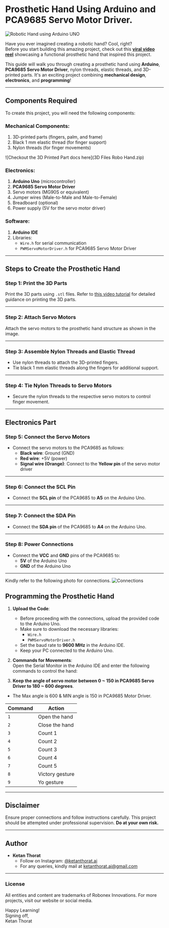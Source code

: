 # Prosthetic Hand Using Arduino and PCA9685 Servo Motor Driver.


![Robotic Hand using Arduino UNO](images/Robotic_hand.jpeg "Robotic Hand using Arduino UNO")

Have you ever imagined creating a robotic hand? Cool, right?  
Before you start building this amazing project, check out this **[viral video reel](https://www.instagram.com/reel/C81rujxsz5r/?utm_source=ig_web_copy_link&igsh=MzRlODBiNWFlZA==)** showcasing a functional prosthetic hand that inspired this project.  

This guide will walk you through creating a prosthetic hand using **Arduino**, **PCA9685 Servo Motor Driver**, nylon threads, elastic threads, and 3D-printed parts. It's an exciting project combining **mechanical design**, **electronics**, and **programming**!

---

## Components Required
To create this project, you will need the following components:

### Mechanical Components:
1. 3D-printed parts (fingers, palm, and frame)  
2. Black 1 mm elastic thread (for finger support)  
3. Nylon threads (for finger movements)

![Checkout the 3D Printed Part docs here](3D Files Robo Hand.zip)

### Electronics:
1. **Arduino Uno** (microcontroller)  
2. **PCA9685 Servo Motor Driver**  
3. Servo motors (MG90S or equivalent)  
4. Jumper wires (Male-to-Male and Male-to-Female)  
5. Breadboard (optional)  
6. Power supply (5V for the servo motor driver)  

### Software:
1. **Arduino IDE**  
2. Libraries:
   - `Wire.h` for serial communication  
   - `PWMServoMotorDriver.h` for PCA9685 Servo Motor Driver  

---

## Steps to Create the Prosthetic Hand

### Step 1: Print the 3D Parts
Print the 3D parts using `.stl` files. Refer to [this video tutorial](https://youtu.be/Fvg-v8FPcjg?si=KikUXmBYxO24s8cP) for detailed guidance on printing the 3D parts.

---

### Step 2: Attach Servo Motors
Attach the servo motors to the prosthetic hand structure as shown in the image.

---

### Step 3: Assemble Nylon Threads and Elastic Thread
- Use nylon threads to attach the 3D-printed fingers.  
- Tie black 1 mm elastic threads along the fingers for additional support.

---

### Step 4: Tie Nylon Threads to Servo Motors
- Secure the nylon threads to the respective servo motors to control finger movement.

---

## Electronics Part

### Step 5: Connect the Servo Motors
- Connect the servo motors to the PCA9685 as follows:  
  - **Black wire**: Ground (GND)  
  - **Red wire**: +5V (power)  
  - **Signal wire (Orange)**: Connect to the **Yellow pin** of the servo motor driver  

---

### Step 6: Connect the SCL Pin
- Connect the **SCL pin** of the PCA9685 to **A5** on the Arduino Uno.

---

### Step 7: Connect the SDA Pin
- Connect the **SDA pin** of the PCA9685 to **A4** on the Arduino Uno.

---

### Step 8: Power Connections
- Connect the **VCC** and **GND** pins of the PCA9685 to:  
  - **5V** of the Arduino Uno  
  - **GND** of the Arduino Uno  

---

Kindly refer to the following photo for connections.
![Connections](images/Circuit_Diagram.jpg "Connections between Arduino UNO & PCA9685 Servo Motor Driver")

## Programming the Prosthetic Hand

1. **Upload the Code**:  
   - Before proceeding with the connections, upload the provided code to the Arduino Uno.  
   - Make sure to download the necessary libraries:
     - `Wire.h`
     - `PWMServoMotorDriver.h`
   - Set the baud rate to **9600 MHz** in the Arduino IDE.
   - Keep your PC connected to the Arduino Uno.

2. **Commands for Movements**:  
   Open the Serial Monitor in the Arduino IDE and enter the following commands to control the hand:

3. **Keep the angle of servo motor between 0 ~ 150 in PCA9685 Servo Driver to 180 ~ 600 degrees**.
  - The Max angle is 600 & MIN angle is 150 in PCA9685 Motor Driver.


| Command | Action             |
|---------|--------------------|
| `1`     | Open the hand      |
| `2`     | Close the hand     |
| `3`     | Count 1            |
| `4`     | Count 2            |
| `5`     | Count 3            |
| `6`     | Count 4            |
| `7`     | Count 5            |
| `8`     | Victory gesture    |
| `9`     | Yo gesture         |

---

## Disclaimer
Ensure proper connections and follow instructions carefully. This project should be attempted under professional supervision. **Do at your own risk.**

---

## Author
- **Ketan Thorat**
  - Follow on Instagram: [@ketanthorat.ai](https://instagram.com/ketanthorat.ai)
  - For any queries, kindly mail at ketanthorat.ai@gmail.com
---

### License
All entities and content are trademarks of Robonex Innovations. For more projects, visit our website or social media.

Happy Learning!  
Signing off,  
Ketan Thorat


